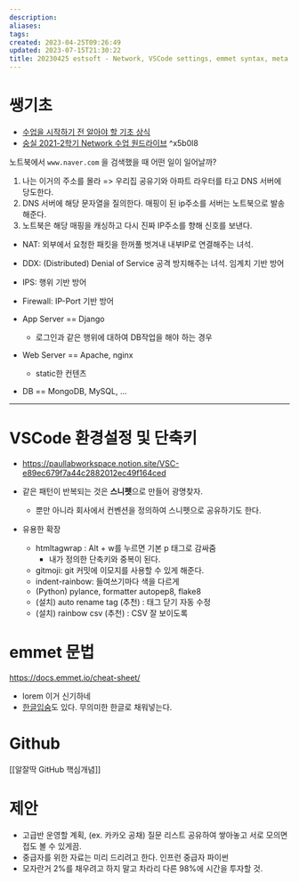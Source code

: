 ```yaml
---
description:
aliases: 
tags: 
created: 2023-04-25T09:26:49
updated: 2023-07-15T21:30:22
title: 20230425 estsoft - Network, VSCode settings, emmet syntax, meta
---
```


# 쌩기초

- [수업을 시작하기 전 알아야 할 기초 상식](https://paullabworkspace.notion.site/8444faa97f724967b6ee1da374fd0d07)
- [숭실 2021-2학기 Network 수업 원드라이브](https://1drv.ms/f/s!AgE-lhMulmhxg5RBWrSyNkKMQvgsnw?e=8fpSKZ) ^x5b0l8

노트북에서 `www.naver.com` 을 검색했을 때 어떤 일이 일어날까? 
1. 나는 이거의 주소를 몰라 => 우리집 공유기와 아파트 라우터를 타고 DNS 서버에 당도한다. 
2. DNS 서버에 해당 문자열을 질의한다. 매핑이 된 ip주소를 서버는 노트북으로 발송해준다.
3. 노트북은 해당 매핑을 캐싱하고 다시 진짜 IP주소를 향해 신호를 보낸다.

- NAT: 외부에서 요청한 패킷을 한꺼풀 벗겨내 내부IP로 연결해주는 녀석.
- DDX: (Distributed) Denial of Service 공격 방지해주는 녀석. 임계치 기반 방어
- IPS: 행위 기반 방어
- Firewall: IP-Port 기반 방어

- App Server == Django
	- 로그인과 같은 행위에 대하여 DB작업을 해야 하는 경우
- Web Server == Apache, nginx
	- static한 컨텐츠 
- DB == MongoDB, MySQL, ...

---

# VSCode 환경설정 및 단축키

- https://paullabworkspace.notion.site/VSC-e89ec679f7a44c2882012ec49f164ced

- 같은 패턴이 반복되는 것은 **스니펫**으로 만들어 광명찾자.
	- 뿐만 아니라 회사에서 컨벤션을 정의하여 스니펫으로 공유하기도 한다.
- 유용한 확장
	- htmltagwrap : Alt + w를 누르면 기본 p 태그로 감싸줌 
		- 내가 정의한 단축키와 중복이 된다. 
	- gitmoji: git 커밋에 이모지를 사용할 수 있게 해준다.
	- indent-rainbow: 들여쓰기마다 색을 다르게
	- (Python) pylance, formatter autopep8, flake8
	- (설치) auto rename tag (추천) : 태그 닫기 자동 수정
	- (설치) rainbow csv (추천) : CSV 잘 보이도록

# emmet 문법

https://docs.emmet.io/cheat-sheet/
- lorem 이거 신기하네
- [한글입숨](http://hangul.thefron.me/)도 있다. 무의미한 한글로 채워넣는다.

# Github

[[알잘딱 GitHub 핵심개념]]

# 제안

- 고급반 운영할 계획, (ex. 카카오 공채) 질문 리스트 공유하여 쌓아놓고 서로 모의면접도 볼 수 있게끔.
- 중급자를 위한 자료는 미리 드리려고 한다. 인프런 중급자 파이썬 
- 모자란거 2%를 채우려고 하지 말고 차라리 다른 98%에 시간을 투자할 것.
